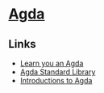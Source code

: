 # [Agda](https://github.com/agda/agda)
## Links
- [Learn you an Agda](http://learnyouanagda.liamoc.net/toc.html)
- [Agda Standard Library](https://github.com/agda/agda-stdlib)
- [Introductions to Agda](http://wiki.portal.chalmers.se/agda/pmwiki.php?n=Main.Othertutorials)